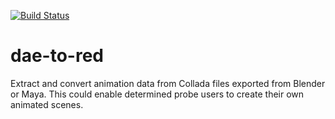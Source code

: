 [![Build Status](https://travis-ci.org/Regner/dae-to-red.svg)](https://travis-ci.org/Regner/dae-to-red)

# dae-to-red
Extract and convert animation data from Collada files exported from Blender or Maya.
This could enable determined probe users to create their own animated scenes.
